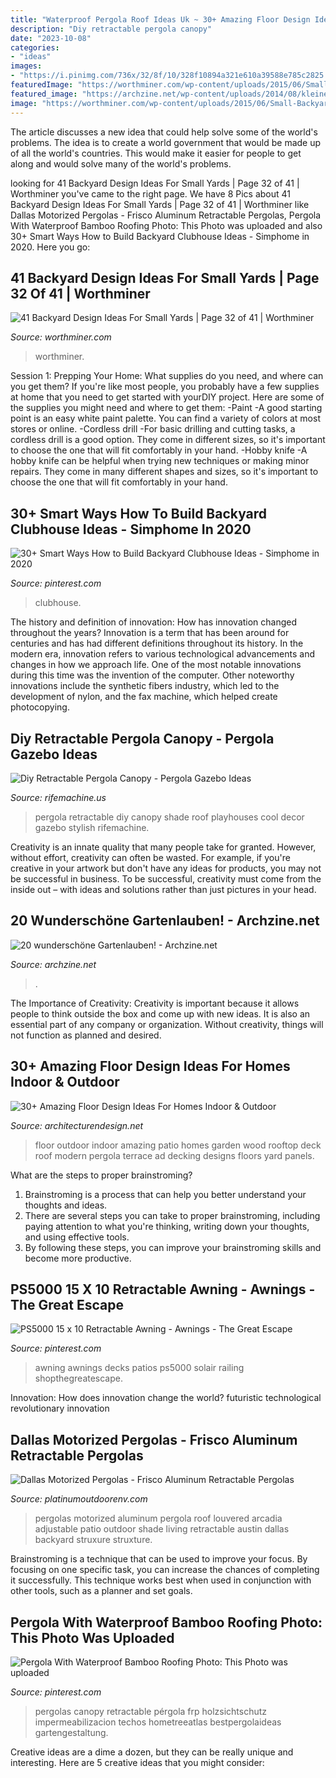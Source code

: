 ```yaml
---
title: "Waterproof Pergola Roof Ideas Uk ~ 30+ Amazing Floor Design Ideas For Homes Indoor &amp; Outdoor"
description: "Diy retractable pergola canopy"
date: "2023-10-08"
categories:
- "ideas"
images:
- "https://i.pinimg.com/736x/32/8f/10/328f10894a321e610a39588e785c2825.jpg"
featuredImage: "https://worthminer.com/wp-content/uploads/2015/06/Small-Backyard-Ideas-32.jpg"
featured_image: "https://archzine.net/wp-content/uploads/2014/08/kleine-gartenlauben-aus-holz-mit-kissen.jpg"
image: "https://worthminer.com/wp-content/uploads/2015/06/Small-Backyard-Ideas-32.jpg"
---
```



The article discusses a new idea that could help solve some of the world's problems. The idea is to create a world government that would be made up of all the world's countries. This would make it easier for people to get along and would solve many of the world's problems.

	

		
looking for 41 Backyard Design Ideas For Small Yards | Page 32 of 41 | Worthminer you've came to the right page. We have 8 Pics about 41 Backyard Design Ideas For Small Yards | Page 32 of 41 | Worthminer like Dallas Motorized Pergolas - Frisco Aluminum Retractable Pergolas, Pergola With Waterproof Bamboo Roofing Photo: This Photo was uploaded and also 30+ Smart Ways How to Build Backyard Clubhouse Ideas - Simphome in 2020. Here you go:
		
    
## 41 Backyard Design Ideas For Small Yards | Page 32 Of 41 | Worthminer

<img loading=lazy src="https://worthminer.com/wp-content/uploads/2015/06/Small-Backyard-Ideas-32.jpg" onerror="this.onerror=null;this.src='https://tse4.mm.bing.net/th?id=OIP.VHSD7Dk5OKh_nS-iSzE3XAHaKx&amp;pid=15.1';" alt="41 Backyard Design Ideas For Small Yards | Page 32 of 41 | Worthminer">

_Source: worthminer.com_

>worthminer. 

	

Session 1: Prepping Your Home: What supplies do you need, and where can you get them?
If you're like most people, you probably have a few supplies at home that you need to get started with yourDIY project. Here are some of the supplies you might need and where to get them:
-Paint -A good starting point is an easy white paint palette. You can find a variety of colors at most stores or online. 
-Cordless drill -For basic drilling and cutting tasks, a cordless drill is a good option. They come in different sizes, so it's important to choose the one that will fit comfortably in your hand. 
-Hobby knife -A hobby knife can be helpful when trying new techniques or making minor repairs. They come in many different shapes and sizes, so it's important to choose the one that will fit comfortably in your hand.

    
## 30+ Smart Ways How To Build Backyard Clubhouse Ideas - Simphome In 2020

<img loading=lazy src="https://i.pinimg.com/736x/80/f8/3f/80f83f4c16cec3b5474d462ec5a7fb69.jpg" onerror="this.onerror=null;this.src='https://tse3.mm.bing.net/th?id=OIP.M04TgAUsBs8fiOWMWN-RUgHaJ3&amp;pid=15.1';" alt="30+ Smart Ways How to Build Backyard Clubhouse Ideas - Simphome in 2020">

_Source: pinterest.com_

>clubhouse. 

	

The history and definition of innovation: How has innovation changed throughout the years?
Innovation is a term that has been around for centuries and has had different definitions throughout its history. In the modern era, innovation refers to various technological advancements and changes in how we approach life. One of the most notable innovations during this time was the invention of the computer. Other noteworthy innovations include the synthetic fibers industry, which led to the development of nylon, and the fax machine, which helped create photocopying.

    
## Diy Retractable Pergola Canopy - Pergola Gazebo Ideas

<img loading=lazy src="https://www.rifemachine.us/wp-content/uploads/2017/08/beautiful-diy-retractable-pergola-canopy-retractable-pergola-roof-diy-pergola-design-ideas.jpg" onerror="this.onerror=null;this.src='https://tse1.mm.bing.net/th?id=OIP.7qyHfClEFRLdFLBegt4KHgHaEc&amp;pid=15.1';" alt="Diy Retractable Pergola Canopy - Pergola Gazebo Ideas">

_Source: rifemachine.us_

>pergola retractable diy canopy shade roof playhouses cool decor gazebo stylish rifemachine. 

	

Creativity is an innate quality that many people take for granted. However, without effort, creativity can often be wasted. For example, if you're creative in your artwork but don't have any ideas for products, you may not be successful in business. To be successful, creativity must come from the inside out – with ideas and solutions rather than just pictures in your head.

    
## 20 Wunderschöne Gartenlauben! - Archzine.net

<img loading=lazy src="https://archzine.net/wp-content/uploads/2014/08/kleine-gartenlauben-aus-holz-mit-kissen.jpg" onerror="this.onerror=null;this.src='https://tse3.mm.bing.net/th?id=OIP.umiPq4zw4kHvSvrPLe-biAHaHa&amp;pid=15.1';" alt="20 wunderschöne Gartenlauben! - Archzine.net">

_Source: archzine.net_

>. 

	

The Importance of Creativity:
Creativity is important because it allows people to think outside the box and come up with new ideas. It is also an essential part of any company or organization. Without creativity, things will not function as planned and desired.

    
## 30+ Amazing Floor Design Ideas For Homes Indoor &amp; Outdoor

<img loading=lazy src="http://cdn.architecturendesign.net/wp-content/uploads/2015/08/AD-Indoor-Outdoor-Floor-Design-Ideas-18.jpg" onerror="this.onerror=null;this.src='https://tse1.mm.bing.net/th?id=OIP.BA0jSVnsl30aRMQOLI0PagHaJY&amp;pid=15.1';" alt="30+ Amazing Floor Design Ideas For Homes Indoor &amp; Outdoor">

_Source: architecturendesign.net_

>floor outdoor indoor amazing patio homes garden wood rooftop deck roof modern pergola terrace ad decking designs floors yard panels. 

	

What are the steps to proper brainstroming?
1. Brainstroming is a process that can help you better understand your thoughts and ideas.
2. There are several steps you can take to proper brainstroming, including paying attention to what you're thinking, writing down your thoughts, and using effective tools.
3. By following these steps, you can improve your brainstroming skills and become more productive.

    
## PS5000 15 X 10 Retractable Awning - Awnings - The Great Escape

<img loading=lazy src="https://i.pinimg.com/736x/59/d4/f0/59d4f013377bed60fb1d3900d333df47.jpg" onerror="this.onerror=null;this.src='https://tse3.mm.bing.net/th?id=OIP.oCBeqVZ02l9lVTMage_AXQHaE8&amp;pid=15.1';" alt="PS5000 15 x 10 Retractable Awning - Awnings - The Great Escape">

_Source: pinterest.com_

>awning awnings decks patios ps5000 solair railing shopthegreatescape. 

	

Innovation: How does innovation change the world?
futuristic 
technological 
revolutionary
innovation

    
## Dallas Motorized Pergolas - Frisco Aluminum Retractable Pergolas

<img loading=lazy src="https://www.platinumoutdoorenv.com/wp-content/uploads/2020/03/motorized-pergolas.jpg" onerror="this.onerror=null;this.src='https://tse3.mm.bing.net/th?id=OIP.MnJGD0hAivBOO5qVETdNYQHaFj&amp;pid=15.1';" alt="Dallas Motorized Pergolas - Frisco Aluminum Retractable Pergolas">

_Source: platinumoutdoorenv.com_

>pergolas motorized aluminum pergola roof louvered arcadia adjustable patio outdoor shade living retractable austin dallas backyard struxure struxture. 

	

Brainstroming is a technique that can be used to improve your focus. By focusing on one specific task, you can increase the chances of completing it successfully. This technique works best when used in conjunction with other tools, such as a planner and set goals.

    
## Pergola With Waterproof Bamboo Roofing Photo: This Photo Was Uploaded

<img loading=lazy src="https://i.pinimg.com/736x/32/8f/10/328f10894a321e610a39588e785c2825.jpg" onerror="this.onerror=null;this.src='https://tse3.mm.bing.net/th?id=OIP.5_mfbpoeX6-l7pmfPiQajgHaFj&amp;pid=15.1';" alt="Pergola With Waterproof Bamboo Roofing Photo: This Photo was uploaded">

_Source: pinterest.com_

>pergolas canopy retractable pérgola frp holzsichtschutz impermeabilizacion techos hometreeatlas bestpergolaideas gartengestaltung. 

	

Creative ideas are a dime a dozen, but they can be really unique and interesting. Here are 5 creative ideas that you might consider: 

